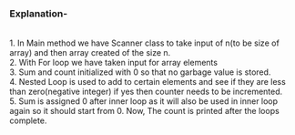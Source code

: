 <h3>Explanation-</h3>
<br>1. In Main method we have Scanner class to take input of n(to be size of array) and then array created of the size n.
<br>2. With For loop we have taken input for array elements
<br>3. Sum and count initialized with 0 so that no garbage value is stored.
<br>4. Nested Loop is used to add to certain elements and see if they are less than zero(negative integer) if yes then counter needs to be incremented.
<br>5. Sum is assigned 0 after inner loop as it will also be used in inner loop again so it should start from 0. Now, The count is printed after the loops complete.
